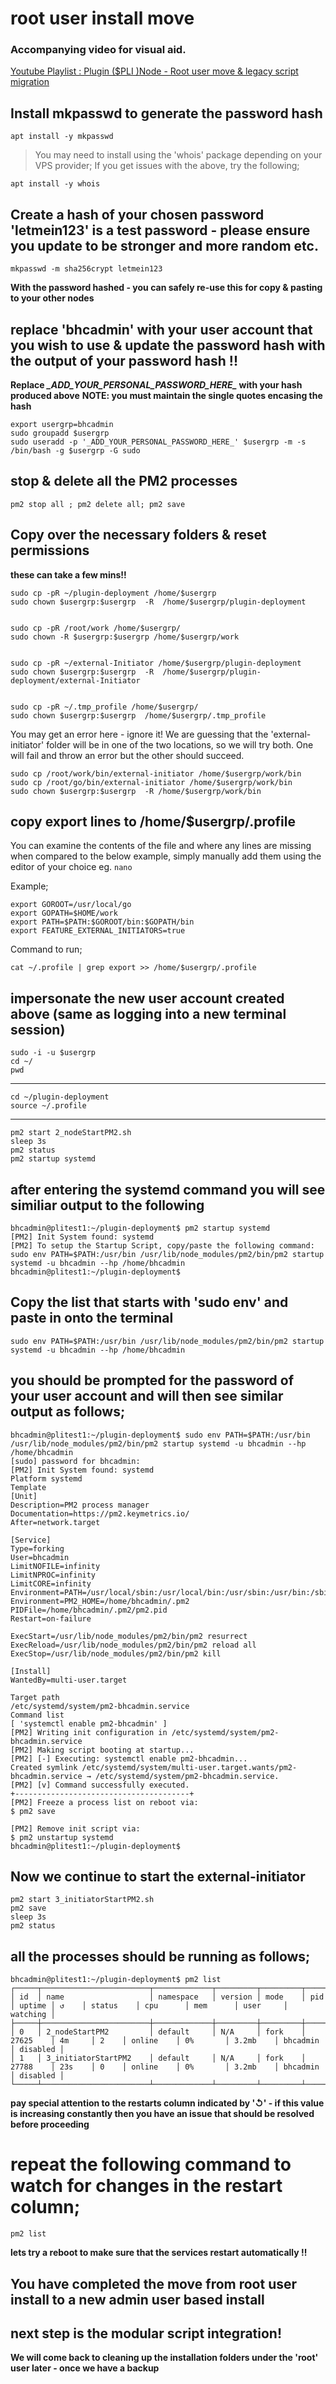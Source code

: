 #  root user install move

### Accompanying video for visual aid.

[Youtube Playlist : Plugin ($PLI )Node - Root user move & legacy script migration](https://www.youtube.com/watch?v=jq9mDfvptGw&list=PL2_76-uvpc8zOFfuAIVaEI2YJr0JGlXPo)


## Install mkpasswd to generate the password hash

    apt install -y mkpasswd

> You may need to install using the 'whois' package depending on your VPS provider; If you get issues with the above, try the following;

    apt install -y whois


## Create a hash of your chosen password 'letmein123' is a test password - please ensure you update to be stronger and more random etc.

    mkpasswd -m sha256crypt letmein123

**With the password hashed - you can safely re-use this for copy & pasting to your other nodes**


## replace 'bhcadmin' with your user account that you wish to use & update the password hash with the output of your password hash !!  

**Replace _\_ADD\_YOUR\_PERSONAL\_PASSWORD\_HERE\__ with your hash produced above**
**NOTE: you must maintain the single quotes encasing the hash**

    export usergrp=bhcadmin
    sudo groupadd $usergrp
    sudo useradd -p '_ADD_YOUR_PERSONAL_PASSWORD_HERE_' $usergrp -m -s /bin/bash -g $usergrp -G sudo



## stop & delete all the PM2 processes

    pm2 stop all ; pm2 delete all; pm2 save 



## Copy over the necessary folders & reset permissions

**these can take a few mins!!**


    sudo cp -pR ~/plugin-deployment /home/$usergrp
    sudo chown $usergrp:$usergrp  -R  /home/$usergrp/plugin-deployment


    sudo cp -pR /root/work /home/$usergrp/
    sudo chown -R $usergrp:$usergrp /home/$usergrp/work


    sudo cp -pR ~/external-Initiator /home/$usergrp/plugin-deployment
    sudo chown $usergrp:$usergrp  -R  /home/$usergrp/plugin-deployment/external-Initiator


    sudo cp -pR ~/.tmp_profile /home/$usergrp/
    sudo chown $usergrp:$usergrp  /home/$usergrp/.tmp_profile



You may get an error here - ignore it!  We are guessing that the 'external-initiator' folder will be in one of the two locations, so we will try both. One will fail and throw an error but the other should succeed.

    sudo cp /root/work/bin/external-initiator /home/$usergrp/work/bin
    sudo cp /root/go/bin/external-initiator /home/$usergrp/work/bin
    sudo chown $usergrp:$usergrp  -R /home/$usergrp/work/bin



## copy export lines to /home/$usergrp/.profile

You can examine the contents of the file and where any lines are missing when compared to the below example, simply manually add them using the editor of your choice eg. `nano`

Example;

    export GOROOT=/usr/local/go
    export GOPATH=$HOME/work
    export PATH=$PATH:$GOROOT/bin:$GOPATH/bin
    export FEATURE_EXTERNAL_INITIATORS=true


Command to run;

    cat ~/.profile | grep export >> /home/$usergrp/.profile



## impersonate the new user account created above (same as logging into a new terminal session)

    sudo -i -u $usergrp
    cd ~/
    pwd

---

    cd ~/plugin-deployment
    source ~/.profile

---

    pm2 start 2_nodeStartPM2.sh
    sleep 3s
    pm2 status
    pm2 startup systemd

## after entering the systemd command you will see similiar output to the following

```
bhcadmin@plitest1:~/plugin-deployment$ pm2 startup systemd
[PM2] Init System found: systemd
[PM2] To setup the Startup Script, copy/paste the following command:
sudo env PATH=$PATH:/usr/bin /usr/lib/node_modules/pm2/bin/pm2 startup systemd -u bhcadmin --hp /home/bhcadmin
bhcadmin@plitest1:~/plugin-deployment$
```


## Copy the list that starts with 'sudo env' and paste in onto the terminal

```
sudo env PATH=$PATH:/usr/bin /usr/lib/node_modules/pm2/bin/pm2 startup systemd -u bhcadmin --hp /home/bhcadmin
```

## you should be prompted for the password of your user account and will then see similar output as follows;

```
bhcadmin@plitest1:~/plugin-deployment$ sudo env PATH=$PATH:/usr/bin /usr/lib/node_modules/pm2/bin/pm2 startup systemd -u bhcadmin --hp /home/bhcadmin
[sudo] password for bhcadmin:
[PM2] Init System found: systemd
Platform systemd
Template
[Unit]
Description=PM2 process manager
Documentation=https://pm2.keymetrics.io/
After=network.target

[Service]
Type=forking
User=bhcadmin
LimitNOFILE=infinity
LimitNPROC=infinity
LimitCORE=infinity
Environment=PATH=/usr/local/sbin:/usr/local/bin:/usr/sbin:/usr/bin:/sbin:/bin:/snap/bin:/usr/local/go/bin:/home/bhcadmin/work/bin:/usr/local/go/bin:/home/bhcadmin/work/bin:/usr/bin:/bin:/usr/local/sbin:/usr/local/bin:/usr/sbin:/usr/bin
Environment=PM2_HOME=/home/bhcadmin/.pm2
PIDFile=/home/bhcadmin/.pm2/pm2.pid
Restart=on-failure

ExecStart=/usr/lib/node_modules/pm2/bin/pm2 resurrect
ExecReload=/usr/lib/node_modules/pm2/bin/pm2 reload all
ExecStop=/usr/lib/node_modules/pm2/bin/pm2 kill

[Install]
WantedBy=multi-user.target

Target path
/etc/systemd/system/pm2-bhcadmin.service
Command list
[ 'systemctl enable pm2-bhcadmin' ]
[PM2] Writing init configuration in /etc/systemd/system/pm2-bhcadmin.service
[PM2] Making script booting at startup...
[PM2] [-] Executing: systemctl enable pm2-bhcadmin...
Created symlink /etc/systemd/system/multi-user.target.wants/pm2-bhcadmin.service → /etc/systemd/system/pm2-bhcadmin.service.
[PM2] [v] Command successfully executed.
+---------------------------------------+
[PM2] Freeze a process list on reboot via:
$ pm2 save

[PM2] Remove init script via:
$ pm2 unstartup systemd
bhcadmin@plitest1:~/plugin-deployment$
```


## Now we continue to start the external-initiator

```
pm2 start 3_initiatorStartPM2.sh
pm2 save
sleep 3s
pm2 status
```


## all the processes should be running as follows;

```
bhcadmin@plitest1:~/plugin-deployment$ pm2 list
┌─────┬────────────────────────┬─────────────┬─────────┬─────────┬──────────┬────────┬──────┬───────────┬──────────┬──────────┬──────────┬──────────┐
│ id  │ name                   │ namespace   │ version │ mode    │ pid      │ uptime │ ↺    │ status    │ cpu      │ mem      │ user     │ watching │
├─────┼────────────────────────┼─────────────┼─────────┼─────────┼──────────┼────────┼──────┼───────────┼──────────┼──────────┼──────────┼──────────┤
│ 0   │ 2_nodeStartPM2         │ default     │ N/A     │ fork    │ 27625    │ 4m     │ 2    │ online    │ 0%       │ 3.2mb    │ bhcadmin │ disabled │
│ 1   │ 3_initiatorStartPM2    │ default     │ N/A     │ fork    │ 27788    │ 23s    │ 0    │ online    │ 0%       │ 3.2mb    │ bhcadmin │ disabled │
└─────┴────────────────────────┴─────────────┴─────────┴─────────┴──────────┴────────┴──────┴───────────┴──────────┴──────────┴──────────┴──────────┘

```

**pay special attention to the restarts column indicated by '↺' - if this value is increasing constantly then you have an issue that should be resolved before proceeding**


# repeat the following command to watch for changes in the restart column;
```
pm2 list
```


**lets try a reboot to make sure that the services restart automatically !!**

## You have completed the move from root user install to a new admin user based install
## next step is the modular script integration!


**We will come back to cleaning up the installation folders under the 'root' user later - once we have a backup**